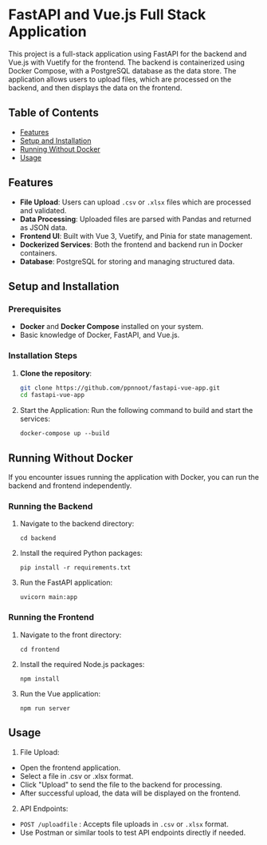 # FastAPI and Vue.js Full Stack Application

This project is a full-stack application using FastAPI for the backend and Vue.js with Vuetify for the frontend. The backend is containerized using Docker Compose, with a PostgreSQL database as the data store. The application allows users to upload files, which are processed on the backend, and then displays the data on the frontend.

## Table of Contents
- [Features](#features)
- [Setup and Installation](#setup-and-installation)
- [Running Without Docker](#running-Without-docker)
- [Usage](#usage)

## Features
- **File Upload**: Users can upload `.csv` or `.xlsx` files which are processed and validated.
- **Data Processing**: Uploaded files are parsed with Pandas and returned as JSON data.
- **Frontend UI**: Built with Vue 3, Vuetify, and Pinia for state management.
- **Dockerized Services**: Both the frontend and backend run in Docker containers.
- **Database**: PostgreSQL for storing and managing structured data.

## Setup and Installation

### Prerequisites
- **Docker** and **Docker Compose** installed on your system.
- Basic knowledge of Docker, FastAPI, and Vue.js.

### Installation Steps

1. **Clone the repository**:
   ```bash
   git clone https://github.com/ppnnoot/fastapi-vue-app.git
   cd fastapi-vue-app
   ```
2. Start the Application: Run the following command to build and start the services:
   ```
   docker-compose up --build
   ```

## Running Without Docker
If you encounter issues running the application with Docker, you can run the backend and frontend independently.

### Running the Backend

1. Navigate to the backend directory:
   ```
   cd backend
   ```

2. Install the required Python packages:
   ```
   pip install -r requirements.txt
   ```

3. Run the FastAPI application:
   ```
   uvicorn main:app
   ```

### Running the Frontend
1. Navigate to the front directory:
   ```
   cd frontend
   ```

2. Install the required Node.js packages:
   ```
   npm install
   ```
3. Run the Vue application:
   ```
   npm run server
   ```

## Usage
1. File Upload:
- Open the frontend application.
- Select a file in .csv or .xlsx format.
- Click "Upload" to send the file to the backend for processing.
- After successful upload, the data will be displayed on the frontend.

2. API Endpoints:
- ```POST /uploadfile``` : Accepts file uploads in ```.csv``` or ```.xlsx``` format.
- Use Postman or similar tools to test API endpoints directly if needed.


